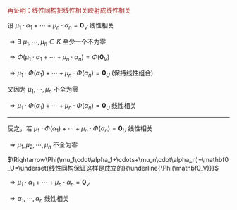 <font color=brown>再证明：线性同构把线性相关映射成线性相关</font>    
    
设 $\mu_1\cdot\alpha_1+\cdots+\mu_n\cdot\alpha_n=\mathbf0_V$ 线性相关    
    
 $\Rightarrow\exists\ \mu_1,\cdots,\mu_n\in K$ 至少一个不为零    
    
 $\Rightarrow\Phi(\mu_1\cdot\alpha_1+\cdots+\mu_n\cdot\alpha_n)=\Phi(\mathbf0_V)$     
    
 $\Rightarrow\mu_1\cdot\Phi(\alpha_1)+\cdots+\mu_n\cdot\Phi(\alpha_n)=\mathbf0_U$  (保持线性组合)    
    
又因为 $\mu_1,\cdots,\mu_n$ 不全为零    
    
 $\Rightarrow\mu_1\cdot\Phi(\alpha_1)+\cdots+\mu_n\cdot\Phi(\alpha_n)=\mathbf0_U$ 线性相关    
    
---    
    
反之，若 $\mu_1\cdot\Phi(\alpha_1)+\cdots+\mu_n\cdot\Phi(\alpha_n)=\mathbf0_U$ 线性相关    
    
 $\Rightarrow\mu_1,\mu_2,\cdots,\mu_n$ 不全为零    
    
 $\Rightarrow\Phi(\mu_1\cdot\alpha_1+\cdots+\mu_n\cdot\alpha_n)=\mathbf0_U=\underset{线性同构保证这样是成立的}{\underline{\Phi(\mathbf0_V)}}$     
    
 $\Rightarrow\mu_1\cdot\alpha_1+\cdots+\mu_n\cdot\alpha_n=\mathbf0_V$     
    
 $\Rightarrow\alpha_1,\cdots,\alpha_n$ 线性相关    
